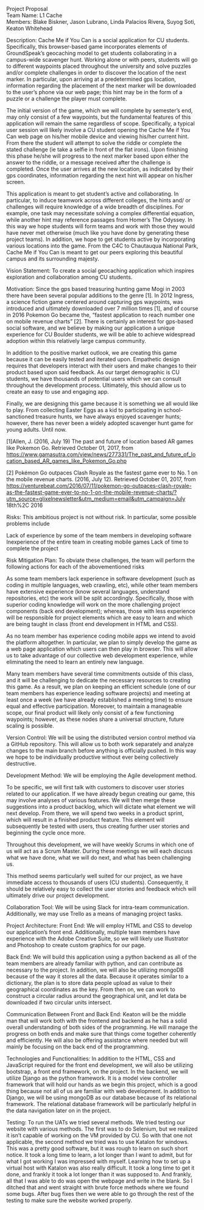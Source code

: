 Project Proposal  
Team Name: L1 Cache   
Members: Blake Biskner, Jason Lubrano, Linda Palacios Rivera, Suyog Soti, Keaton Whitehead

Description:
Cache Me if You Can is a social application for CU students. Specifically, this browser-based game incorporates elements of GroundSpeak’s geocaching model to get students collaborating in a campus-wide scavenger hunt. Working alone or with peers, students will go to different waypoints placed throughout the university and solve puzzles and/or complete challenges in order to discover the location of the next marker. In particular, upon arriving at a predetermined gps location, information regarding the placement of the next marker will be downloaded to the user’s phone via our web page; this hint may be in the form of a puzzle or a challenge the player must complete.

The initial version of the game, which we will complete by semester’s end, may only consist of a few waypoints, but the fundamental features of this application will remain the same regardless of scope. Specifically, a typical user session will likely involve a CU student opening the Cache Me if You Can web page on his/her mobile device and viewing his/her current hint. From there the student will attempt to solve the riddle or complete the stated challenge (ie take a selfie in front of the flat irons). Upon finishing this phase he/she will progress to the next marker based upon either the answer to the riddle, or a message received after the challenge is completed. Once the user arrives at the new location, as indicated by their gps coordinates, information regarding the next hint will appear on his/her screen.

This application is meant to get student’s active and collaborating. In particular, to induce teamwork across different colleges, the hints and/ or challenges will require knowledge of a wide breadth of disciplines. For example, one task may necessitate solving a complex differential equation, while another hint may reference passages from Homer’s The Odyssey. In this way we hope students will form teams and work with those they would have never met otherwise (much like you have done by generating these project teams). In addition, we hope to get students active by incorporating various locations into the game. From the C4C to Chautauqua National Park, Cache Me if You Can is meant to get our peers exploring this beautiful campus and its surrounding majesty.

Vision Statement:
To create a social geocaching application which inspires exploration and collaboration among CU students.

Motivation:
Since the gps based treasuring hunting game Mogi in 2003 there have been several popular additions to the genre [1]. In 2012 Ingress, a science fiction game centered around capturing gps waypoints, was introduced and ultimately downloaded over 7 million times [1], and of course in 2016 Pokemon Go became the, “fastest application to reach number one on mobile revenue charts” [2]. There is certainly an interest for gps-based social software, and we believe by making our application a unique experience for CU Boulder students, we will be able to achieve widespread adoption within this relatively large campus community.

In addition to the positive market outlook, we are creating this game because it can be easily tested and iterated upon. Empathetic design requires that developers interact with their users and make changes to their product based upon said feedback. As our target demographic is CU students, we have thousands of potential users which we can consult throughout the development process. Ultimately, this should allow us to create an easy to use and engaging app.

Finally, we are designing this game because it is something we all would like to play. From collecting Easter Eggs as a kid to participating in school- sanctioned treasure hunts, we have always enjoyed scavenger hunts; however, there has never been a widely adopted scavenger hunt game for young adults. Until now.

[1]Allen, J. (2016, July 19) The past and future of location based AR games like Pokemon Go.
Retrieved October 01, 2017, from
https://www.gamasutra.com/view/news/277331/The_past_and_future_of_location_based_AR_games_like_Pokemon_Go.php

[2] Pokémon Go outpaces Clash Royale as the fastest game ever to No. 1 on the mobile
revenue charts. (2016, July 12). Retrieved October 01, 2017, from
https://venturebeat.com/2016/07/11/pokemon-go-outpaces-clash-royale-as-the-fastest-game-ever-to-no-1-on-the-mobile-revenue-charts/?utm_source=glixelnewsletter&utm_medium=email&utm_campaign=July 18th%2C 2016

Risks:
This ambitious project is not without risk. In particular, some possible problems include

Lack of experience by some of the team members in developing software
Inexperience of the entire team in creating mobile games
Lack of time to complete the project





Risk Mitigation Plan:
To obviate these challenges, the team will perform the following actions for each of the abovementioned risks

As some team members lack experience in software development (such as coding in multiple languages, web crawling, etc), while other team members have extensive experience (know several languages, understand repositories, etc) the work will be split accordingly. Specifically, those with superior coding knowledge will work on the more challenging project components (back end development); whereas, those with less experience will be responsible for project elements which are easy to learn and which are being taught in class (front end development in HTML and CSS).

As no team member has experience coding mobile apps we intend to avoid the platform altogether. In particular, we plan to simply develop the game as a web page application which users can then play in browser. This will allow us to take advantage of our collective web development experience, while eliminating the need to learn an entirely new language.

Many team members have several time commitments outside of this class, and it will be challenging to dedicate the necessary resources to creating this game. As a result, we plan on keeping an efficient schedule (one of our team members has experience leading software projects) and meeting at least once a week (we have already established a meeting time) to ensure equal and effective participation. Moreover, to maintain a manageable scope, our final product will likely only consist of a few functioning waypoints; however, as these nodes share a universal structure, future scaling is possible.


Version Control:
We will be using the distributed version control method via a GitHub repository. This will allow us to  both work separately and analyze changes to the main branch before anything is officially pushed. In this way we hope to be individually productive without ever being collectively destructive.

Development Method:
We will be employing the Agile development method.

To be specific, we will first talk with customers to discover user stories related to our application. If we have already begun creating our game, this may involve analyses of various features. We will then merge these suggestions into a product backlog, which will dictate what element we will next develop. From there, we will spend two weeks in a product sprint, which will result in a finished product feature. This element will subsequently be tested with users, thus creating further user stories and beginning the cycle once more.

Throughout this development, we will have weekly Scrums in which one of us will act as a Scrum Master. During these meetings we will each discuss what we have done, what we will do next, and what has been challenging us.

This method seems particularly well suited for our project, as we have immediate access to thousands of users (CU students). Consequently, it should be relatively easy to collect the user stories and feedback which will ultimately drive our project development.

Collaboration Tool:
We will be using Slack for intra-team communication. Additionally, we may use Trello as a means of managing project tasks.

Project Architecture:
Front End:
We will employ HTML and CSS to develop our application’s front end. Additionally, multiple team members have experience with the Adobe Creative Suite, so we will likely use Illustrator and Photoshop to create custom graphics for our page.

Back End:
We will build this application using a python backend as all of the team members are already familiar with python, and can contribute as necessary to the project. In addition, we will also be utilizing mongoDB because of the way it stores all the data. Because it operates similar to a dictionary, the plan is to store data people upload as value to their geographical coordinates as the key. From then on, we can work to construct a circular radius around the geographical unit, and let data be downloaded if two circular units intersect.

Communication Between Front and Back End:
Keaton will be the middle man that will work both with the frontend and backend as he has a solid overall understanding of both sides of the programming. He will manage the progress on both ends and make sure that things come together coherently and efficiently. He will also be offering assistance where needed but will mainly be focusing on the back end of the programming.

Technologies and Functionalities:
In addition to the HTML, CSS and JavaScript required for the front end development, we will also be utilizing bootstrap, a front end framework, on the project. In the backend, we will utilize Django as the python framework. It is a model view controller framework that will hold our hands as we begin this project, which is a good thing because not all of us are familiar with web development. In addition to Django, we will be using mongoDB as our database because of its relational framework. The relational database framework will be particularly helpful in the data navigation later on in the project.

Testing:
To run the UATs we tried several methods. We tried testing our website with various methods. The first was to do Selenium, but we realized it isn’t capable of working on the VM provided by CU. So with that one not applicable, the second method we tried was to use Katalon for windows. This was a pretty good software, but it was rough to learn on such short notice. It took a long time to learn, a lot longer than I want to admit, but for what I got working I was impressed with myself. Learning how to set up a virtual host with Katalon was also really difficult. It took a long time to get it done, and frankly it took a lot longer than it was supposed to. And frankly, all that I was able to do was open the webpage and write in the blank. So I ditched that and went straight with brute force methods where we found some bugs. After bug fixes then we were able to go through the rest of the testing to make sure the website worked properly.